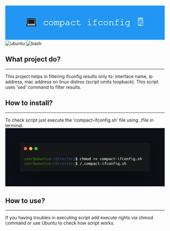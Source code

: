 ![project_banner](banner.png)
![ubuntu](https://img.shields.io/badge/Operating_System-Ubuntu-blueviolet)
![bash](https://img.shields.io/badge/Shell-BASH-orange)
## What project do?
___
This project helps in filtering ifconfig results only to: interface name, ip address, mac address on linux distros (script omits loopback). This script uses 'sed' command to filter results. 
## How to install?
___
To check script just execute the 'compact-ifconfig.sh' file using ./file in terminal.
![terminal](execute.png)
## How to use?
___
If you having troubles in executing script add execute rights via chmod command or use Ubuntu to check how script works.


<!--https://banner.godori.dev/-->
<!--https://shields.io/-->
<!---->